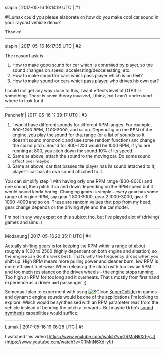 slapin | 2017-05-16 16:14:19 UTC | #1

@Lumak could you please elaborate on how do you make cool car sound in your raycast vehicle demo?

Thanks!

-------------------------

slapin | 2017-05-16 16:17:35 UTC | #2

The reason I ask is

1. How to make good sound for car which is controlled by player, so the sound changes on speed,
accelerating/deccelerating, etc.
2. How to make sound for cars which pass player which is on feet?
3. How to make sound for cars which pass player, who drives his own car?

I could not get any way close to this, I want effects level of GTA3 or something.
There is some theory involved, I think, but I can't understand where to look for it.

-------------------------

Pencheff | 2017-05-16 17:39:17 UTC | #3

1. I would have different sounds for different RPM ranges. For example, 800-1200 RPM, 1200-2000, and so on. Depending on the RPM of the engine, you play the sound for that range (or a list of sounds so it doesn't sound monotonic and use some random function) and change the sound pitch. Sound for 800-1200 would be 1000 RPM, if you are running at 800, you pitch down the sound 10% of its speed.
2. Same as above, attach the sound to the moving car. Do some sound effect over maybe.
3. Same as above, car that passes the player has its sound attached to it, player's car has its own sound attached to it.

You can simplify step 1 with having only one RPM range (800-8000) and one sound, then pitch it up and down depending on the RPM speed but it would sound kinda boring. Changing gears is simple - every gear has some range of engine RPM, say gear 1 800-3000, gear 2 1000-3000, gear 3 1000-4000 and so on. These are random values that pop from my head, gear change depends on the driving style and the car model. 

I'm not in any way expert on this subject tho, but I've played alot of (driving) games and sims :)

-------------------------

Modanung | 2017-05-16 20:35:11 UTC | #4

Actually shifting gears is for keeping the RPM within a range of about roughly a 1000 to 2500 (highly dependent on both engine and situation) so the engine can do it's work best. That's why the frequency drops when you shift up. High RPM means more pulling power and cleaner burn, low RPM is more efficient fuel-wise.
When releasing the clutch with too low an RPM - and too much resistance on the driven wheels - the engine stops running. Too high an RPM for too long and it overheats.
That's mostly from first hand experience as a driver and passenger. ;)

Someday I plan to experiment with using ![SCIcon](http://supercollider.github.io/favicon.ico) [SuperCollider](http://supercollider.github.io/) in games and dynamic engine sounds would be one of the applications I'm looking to explore. Which would be synthesised with an RPM parameter read from the vehicle instead of bending the pitch afterwards. But maybe Urho's [sound synthesis](https://github.com/urho3d/Urho3D/tree/master/Source/Samples/29_SoundSynthesis) capabilities would suffice.

-------------------------

Lumak | 2017-05-16 19:06:28 UTC | #5

I watched this video [https://www.youtube.com/watch?v=GRMnN6Xd-yU](https://www.youtube.com/watch?v=GRMnN6Xd-yU)

-------------------------


